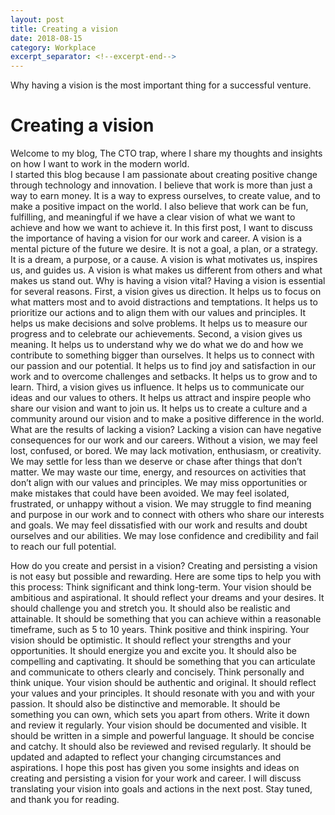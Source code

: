 ```yaml
---
layout: post 
title: Creating a vision
date: 2018-08-15 
category: Workplace
excerpt_separator: <!--excerpt-end-->
---
```


Why having a vision is the most important thing for a successful venture.
<!--excerpt-end-->

# Creating a vision
Welcome to my blog, The CTO trap, where I share my thoughts and insights on how I want to work in the modern world.\
I started this blog because I am passionate about creating positive change through technology and innovation. I believe that work is more than just a way to earn money. It is a way to express ourselves, to create value, and to make a positive impact on the world. I also believe that work can be fun, fulfilling, and meaningful if we have a clear vision of what we want to achieve and how we want to achieve it.
In this first post, I want to discuss the importance of having a vision for our work and career. A vision is a mental picture of the future we desire. It is not a goal, a plan, or a strategy. It is a dream, a purpose, or a cause. A vision is what motivates us, inspires us, and guides us. A vision is what makes us different from others and what makes us stand out.
Why is having a vision vital?
Having a vision is essential for several reasons. First, a vision gives us direction. It helps us to focus on what matters most and to avoid distractions and temptations. It helps us to prioritize our actions and to align them with our values and principles. It helps us make decisions and solve problems. It helps us to measure our progress and to celebrate our achievements.
Second, a vision gives us meaning. It helps us to understand why we do what we do and how we contribute to something bigger than ourselves. It helps us to connect with our passion and our potential. It helps us to find joy and satisfaction in our work and to overcome challenges and setbacks. It helps us to grow and to learn.
Third, a vision gives us influence. It helps us to communicate our ideas and our values to others. It helps us attract and inspire people who share our vision and want to join us. It helps us to create a culture and a community around our vision and to make a positive difference in the world.
What are the results of lacking a vision?
Lacking a vision can have negative consequences for our work and our careers. Without a vision, we may feel lost, confused, or bored. We may lack motivation, enthusiasm, or creativity. We may settle for less than we deserve or chase after things that don’t matter. We may waste our time, energy, and resources on activities that don’t align with our values and principles. We may miss opportunities or make mistakes that could have been avoided.
We may feel isolated, frustrated, or unhappy without a vision. We may struggle to find meaning and purpose in our work and to connect with others who share our interests and goals. We may feel dissatisfied with our work and results and doubt ourselves and our abilities. We may lose confidence and credibility and fail to reach our full potential.

How do you create and persist in a vision?
Creating and persisting a vision is not easy but possible and rewarding. Here are some tips to help you with this process:
Think significant and think long-term. Your vision should be ambitious and aspirational. It should reflect your dreams and your desires. It should challenge you and stretch you. It should also be realistic and attainable. It should be something that you can achieve within a reasonable timeframe, such as 5 to 10 years.
Think positive and think inspiring. Your vision should be optimistic. It should reflect your strengths and your opportunities. It should energize you and excite you. It should also be compelling and captivating. It should be something that you can articulate and communicate to others clearly and concisely.
Think personally and think unique. Your vision should be authentic and original. It should reflect your values and your principles. It should resonate with you and with your passion. It should also be distinctive and memorable. It should be something you can own, which sets you apart from others.
Write it down and review it regularly. Your vision should be documented and visible. It should be written in a simple and powerful language. It should be concise and catchy. It should also be reviewed and revised regularly. It should be updated and adapted to reflect your changing circumstances and aspirations.
I hope this post has given you some insights and ideas on creating and persisting a vision for your work and career. I will discuss translating your vision into goals and actions in the next post. Stay tuned, and thank you for reading.